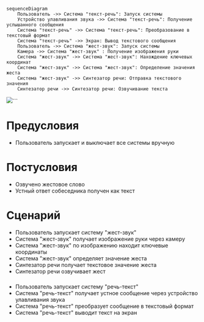 ```
sequenceDiagram
    Пользователь ->> Система "текст-речь": Запуск системы 
    Устройство улавливания звука ->> Система "текст-речь": Получение услышанного сообщения
    Система "текст-речь" ->> Система "текст-речь": Преобразование в текстовый формат
    Система "текст-речь" ->> Экран: Вывод текстового сообщения
    Пользователь ->> Система "жест-звук": Запуск системы 
    Камера ->> Система "жест-звук" : Получение изображения руки 
    Система "жест-звук" ->> Система "жест-звук": Нахождение ключевых координат
    Система "жест-звук" ->> Система "жест-звук": Определение значения жеста
    Система "жест-звук" ->> Синтезатор речи: Отправка текстового значения
    Синтезатор речи ->> Синтезатор речи: Озвучивание текста
```

[![](https://mermaid.ink/img/eyJjb2RlIjoic2VxdWVuY2VEaWFncmFtXG4gICAg0J_QvtC70YzQt9C-0LLQsNGC0LXQu9GMIC0-PiDQodC40YHRgtC10LzQsCBcItGC0LXQutGB0YIt0YDQtdGH0YxcIjog0JfQsNC_0YPRgdC6INGB0LjRgdGC0LXQvNGLIFxuICAgINCj0YHRgtGA0L7QudGB0YLQstC-INGD0LvQsNCy0LvQuNCy0LDQvdC40Y8g0LfQstGD0LrQsCAtPj4g0KHQuNGB0YLQtdC80LAgXCLRgtC10LrRgdGCLdGA0LXRh9GMXCI6INCf0L7Qu9GD0YfQtdC90LjQtSDRg9GB0LvRi9GI0LDQvdC90L7Qs9C-INGB0L7QvtCx0YnQtdC90LjRj1xuICAgINCh0LjRgdGC0LXQvNCwIFwi0YLQtdC60YHRgi3RgNC10YfRjFwiIC0-PiDQodC40YHRgtC10LzQsCBcItGC0LXQutGB0YIt0YDQtdGH0YxcIjog0J_RgNC10L7QsdGA0LDQt9C-0LLQsNC90LjQtSDQsiDRgtC10LrRgdGC0L7QstGL0Lkg0YTQvtGA0LzQsNGCXG4gICAg0KHQuNGB0YLQtdC80LAgXCLRgtC10LrRgdGCLdGA0LXRh9GMXCIgLT4-INCt0LrRgNCw0L06INCS0YvQstC-0LQg0YLQtdC60YHRgtC-0LLQvtCz0L4g0YHQvtC-0LHRidC10L3QuNGPXG4gICAg0J_QvtC70YzQt9C-0LLQsNGC0LXQu9GMIC0-PiDQodC40YHRgtC10LzQsCBcItC20LXRgdGCLdC30LLRg9C6XCI6INCX0LDQv9GD0YHQuiDRgdC40YHRgtC10LzRiyBcbiAgICDQmtCw0LzQtdGA0LAgLT4-INCh0LjRgdGC0LXQvNCwIFwi0LbQtdGB0YIt0LfQstGD0LpcIiA6INCf0L7Qu9GD0YfQtdC90LjQtSDQuNC30L7QsdGA0LDQttC10L3QuNGPINGA0YPQutC4IFxuICAgINCh0LjRgdGC0LXQvNCwIFwi0LbQtdGB0YIt0LfQstGD0LpcIiAtPj4g0KHQuNGB0YLQtdC80LAgXCLQttC10YHRgi3Qt9Cy0YPQulwiOiDQndCw0YXQvtC20LTQtdC90LjQtSDQutC70Y7Rh9C10LLRi9GFINC60L7QvtGA0LTQuNC90LDRglxuICAgINCh0LjRgdGC0LXQvNCwIFwi0LbQtdGB0YIt0LfQstGD0LpcIiAtPj4g0KHQuNGB0YLQtdC80LAgXCLQttC10YHRgi3Qt9Cy0YPQulwiOiDQntC_0YDQtdC00LXQu9C10L3QuNC1INC30L3QsNGH0LXQvdC40Y8g0LbQtdGB0YLQsFxuICAgINCh0LjRgdGC0LXQvNCwIFwi0LbQtdGB0YIt0LfQstGD0LpcIiAtPj4g0KHQuNC90YLQtdC30LDRgtC-0YAg0YDQtdGH0Lg6INCe0YLQv9GA0LDQstC60LAg0YLQtdC60YHRgtC-0LLQvtCz0L4g0LfQvdCw0YfQtdC90LjRj1xuICAgINCh0LjQvdGC0LXQt9Cw0YLQvtGAINGA0LXRh9C4IC0-PiDQodC40L3RgtC10LfQsNGC0L7RgCDRgNC10YfQuDog0J7Qt9Cy0YPRh9C40LLQsNC90LjQtSDRgtC10LrRgdGC0LBcbiIsIm1lcm1haWQiOnsidGhlbWUiOiJkZWZhdWx0In0sInVwZGF0ZUVkaXRvciI6ZmFsc2UsImF1dG9TeW5jIjp0cnVlLCJ1cGRhdGVEaWFncmFtIjpmYWxzZX0)](https://mermaid-js.github.io/mermaid-live-editor/edit#eyJjb2RlIjoic2VxdWVuY2VEaWFncmFtXG4gICAg0J_QvtC70YzQt9C-0LLQsNGC0LXQu9GMIC0-PiDQodC40YHRgtC10LzQsCBcItGC0LXQutGB0YIt0YDQtdGH0YxcIjog0JfQsNC_0YPRgdC6INGB0LjRgdGC0LXQvNGLIFxuICAgINCj0YHRgtGA0L7QudGB0YLQstC-INGD0LvQsNCy0LvQuNCy0LDQvdC40Y8g0LfQstGD0LrQsCAtPj4g0KHQuNGB0YLQtdC80LAgXCLRgtC10LrRgdGCLdGA0LXRh9GMXCI6INCf0L7Qu9GD0YfQtdC90LjQtSDRg9GB0LvRi9GI0LDQvdC90L7Qs9C-INGB0L7QvtCx0YnQtdC90LjRj1xuICAgINCh0LjRgdGC0LXQvNCwIFwi0YLQtdC60YHRgi3RgNC10YfRjFwiIC0-PiDQodC40YHRgtC10LzQsCBcItGC0LXQutGB0YIt0YDQtdGH0YxcIjog0J_RgNC10L7QsdGA0LDQt9C-0LLQsNC90LjQtSDQsiDRgtC10LrRgdGC0L7QstGL0Lkg0YTQvtGA0LzQsNGCXG4gICAg0KHQuNGB0YLQtdC80LAgXCLRgtC10LrRgdGCLdGA0LXRh9GMXCIgLT4-INCt0LrRgNCw0L06INCS0YvQstC-0LQg0YLQtdC60YHRgtC-0LLQvtCz0L4g0YHQvtC-0LHRidC10L3QuNGPXG4gICAg0J_QvtC70YzQt9C-0LLQsNGC0LXQu9GMIC0-PiDQodC40YHRgtC10LzQsCBcItC20LXRgdGCLdC30LLRg9C6XCI6INCX0LDQv9GD0YHQuiDRgdC40YHRgtC10LzRiyBcbiAgICDQmtCw0LzQtdGA0LAgLT4-INCh0LjRgdGC0LXQvNCwIFwi0LbQtdGB0YIt0LfQstGD0LpcIiA6INCf0L7Qu9GD0YfQtdC90LjQtSDQuNC30L7QsdGA0LDQttC10L3QuNGPINGA0YPQutC4IFxuICAgINCh0LjRgdGC0LXQvNCwIFwi0LbQtdGB0YIt0LfQstGD0LpcIiAtPj4g0KHQuNGB0YLQtdC80LAgXCLQttC10YHRgi3Qt9Cy0YPQulwiOiDQndCw0YXQvtC20LTQtdC90LjQtSDQutC70Y7Rh9C10LLRi9GFINC60L7QvtGA0LTQuNC90LDRglxuICAgINCh0LjRgdGC0LXQvNCwIFwi0LbQtdGB0YIt0LfQstGD0LpcIiAtPj4g0KHQuNGB0YLQtdC80LAgXCLQttC10YHRgi3Qt9Cy0YPQulwiOiDQntC_0YDQtdC00LXQu9C10L3QuNC1INC30L3QsNGH0LXQvdC40Y8g0LbQtdGB0YLQsFxuICAgINCh0LjRgdGC0LXQvNCwIFwi0LbQtdGB0YIt0LfQstGD0LpcIiAtPj4g0KHQuNC90YLQtdC30LDRgtC-0YAg0YDQtdGH0Lg6INCe0YLQv9GA0LDQstC60LAg0YLQtdC60YHRgtC-0LLQvtCz0L4g0LfQvdCw0YfQtdC90LjRj1xuICAgINCh0LjQvdGC0LXQt9Cw0YLQvtGAINGA0LXRh9C4IC0-PiDQodC40L3RgtC10LfQsNGC0L7RgCDRgNC10YfQuDog0J7Qt9Cy0YPRh9C40LLQsNC90LjQtSDRgtC10LrRgdGC0LBcbiIsIm1lcm1haWQiOiJ7XG4gIFwidGhlbWVcIjogXCJkZWZhdWx0XCJcbn0iLCJ1cGRhdGVFZGl0b3IiOmZhbHNlLCJhdXRvU3luYyI6dHJ1ZSwidXBkYXRlRGlhZ3JhbSI6ZmFsc2V9)```
# Предусловия
* Пользователь запускает и выключает все системы вручную

# Постусловия
* Озвучено жестовое слово 
* Устный ответ собеседника получен как текст

# Сценарий
* Пользователь запускает систему "жест-звук"
* Система "жест-звук" получает изображение руки через камеру
* Система "жест-звук" по изображению находит ключевые координаты
* Система "жест-звук" определяет значение жеста
* Синтезатор речи получает текстовое значение жеста
* Синтезатор речи озвучивает жест
###
* Пользователь запускает систему "речь-текст"
* Система "речь-текст" получает устное сообщение через устройство улавливания звука
* Система "речь-текст" преобразует сообщение в текстовый формат
* Система "речь-текст" выводит текст на экран
